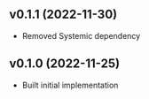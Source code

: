 ## v0.1.1 (2022-11-30)
* Removed Systemic dependency

## v0.1.0 (2022-11-25)
* Built initial implementation
